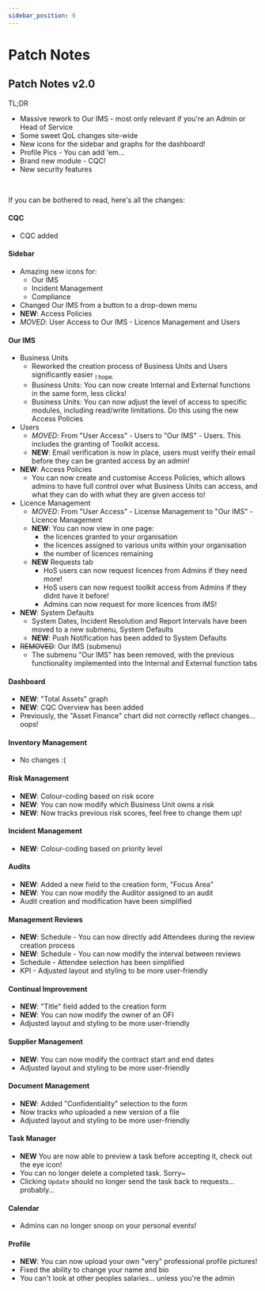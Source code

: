 ```yaml
---
sidebar_position: 0
---
```

# Patch Notes

## Patch Notes v2.0

TL;DR
- Massive rework to Our IMS - most only relevant if you're an Admin or Head of Service
- Some sweet QoL changes site-wide
- New icons for the sidebar and graphs for the dashboard!
- Profile Pics - You can add 'em...
- Brand new module - CQC!
- New security features

<br/>

If you can be bothered to read, here's all the changes:

#### CQC
- CQC added

#### Sidebar
- Amazing new icons for:
	- Our IMS
	- Incident Management
	- Compliance
- Changed Our IMS from a button to a drop-down menu
- **NEW**: Access Policies
- *MOVED*: User Access to Our IMS - Licence Management and Users

#### Our IMS
- Business Units
	- Reworked the creation process of Business Units and Users significantly easier <sub>I hope.</sub>
	- Business Units: You can now create Internal and External functions in the same form, less clicks!
	- Business Units: You can now adjust the level of access to specific modules, including read/write limitations. Do this using the new Access Policies
- Users
	- *MOVED*: From "User Access" - Users to "Our IMS" - Users. This includes the granting of Toolkit access.
	- **NEW**: Email verification is now in place, users must verify their email before they can be granted access by an admin!
- **NEW**: Access Policies
	- You can now create and customise Access Policies, which allows admins to have full control over what Business Units can access, and what they can do with what they are given access to!
- Licence Management
	- *MOVED*: From "User Access" - License Management to "Our IMS" - Licence Management
	- **NEW**: You can now view in one page:
		- the licences granted to your organisation
		- the licences assigned to various units within your organisation
		- the number of licences remaining
	- **NEW** Requests tab
		- HoS users can now request licences from Admins if they need more!
		- HoS users can now request toolkit access from Admins if they didnt have it before!
		- Admins can now request for more licences from iMS!
- **NEW**: System Defaults
	- System Dates, Incident Resolution and Report Intervals have been moved to a new submenu, System Defaults
	- **NEW**: Push Notification has been added to System Defaults
- ~~REMOVED~~: Our IMS (submenu)
	- The submenu "Our IMS" has been removed, with the previous functionality implemented into the Internal and External function tabs

#### Dashboard
- **NEW**: "Total Assets" graph
- **NEW**: CQC Overview has been added
- Previously, the "Asset Finance" chart did not correctly reflect changes... oops!

#### Inventory Management
- No changes :(

#### Risk Management
- **NEW**: Colour-coding based on risk score
- **NEW**: You can now modify which Business Unit owns a risk
- **NEW**: Now tracks previous risk scores, feel free to change them up!

#### Incident Management
- **NEW**: Colour-coding based on priority level

#### Audits
- **NEW**: Added a new field to the creation form, "Focus Area"
- **NEW**: You can now modify the Auditor assigned to an audit
- Audit creation and modification have been simplified

#### Management Reviews
- **NEW**: Schedule - You can now directly add Attendees during the review creation process
- **NEW**: Schedule - You can now modify the interval between reviews
- Schedule - Attendee selection has been simplified
- KPI - Adjusted layout and styling to be more user-friendly

#### Continual Improvement
- **NEW**: "Title" field added to the creation form
- **NEW**: You can now modify the owner of an OFI
- Adjusted layout and styling to be more user-friendly

#### Supplier Management
- **NEW**: You can now modify the contract start and end dates
- Adjusted layout and styling to be more user-friendly

#### Document Management
- **NEW**: Added "Confidentiality" selection to the form
- Now tracks *who* uploaded a new version of a file
- Adjusted layout and styling to be more user-friendly

#### Task Manager
- **NEW** You are now able to preview a task before accepting it, check out the eye icon!
- You can no longer delete a completed task. Sorry~
- Clicking `Update` should no longer send the task back to requests... probably...

#### Calendar
- Admins can no longer snoop on your personal events!

#### Profile
- **NEW**: You can now upload your own "very" professional profile pictures!
- Fixed the ability to change your name and bio
- You can't look at other peoples salaries... unless you're the admin